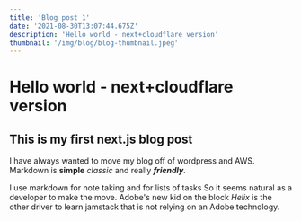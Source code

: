 ```yaml
---
title: 'Blog post 1'
date: '2021-08-30T13:07:44.675Z'
description: 'Hello world - next+cloudflare version'
thumbnail: '/img/blog/blog-thumbnail.jpeg'
---
```


# Hello world - next+cloudflare version
## This is my first next.js blog post
I have always wanted to move my blog off of wordpress and AWS. Markdown is  **simple** _classic_ and really _**friendly**_.

I use markdown for note taking and for lists of tasks
So it seems natural as a developer to make the move.
Adobe's new kid on the block *Helix* is the other driver to learn jamstack that is not relying on an Adobe technology.
